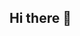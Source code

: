 ## Hi there 👋

<!--
**mrmunchsan/mrmunchsan** is a ✨ _special_ ✨ repository because its `README.md` (this file) appears on your GitHub profile.

Here are some ideas to get you started:

- I'll probably use this repo for my big projects and such.
-->
